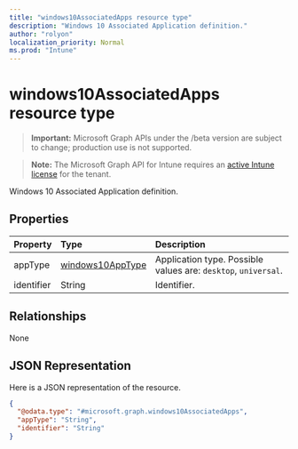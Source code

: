 ```yaml
---
title: "windows10AssociatedApps resource type"
description: "Windows 10 Associated Application definition."
author: "rolyon"
localization_priority: Normal
ms.prod: "Intune"
---
```


# windows10AssociatedApps resource type

> **Important:** Microsoft Graph APIs under the /beta version are subject to change; production use is not supported.

> **Note:** The Microsoft Graph API for Intune requires an [active Intune license](https://go.microsoft.com/fwlink/?linkid=839381) for the tenant.

Windows 10 Associated Application definition.

## Properties
|Property|Type|Description|
|:---|:---|:---|
|appType|[windows10AppType](../resources/intune-deviceconfig-windows10apptype.md)|Application type. Possible values are: `desktop`, `universal`.|
|identifier|String|Identifier.|

## Relationships
None

## JSON Representation
Here is a JSON representation of the resource.
<!-- {
  "blockType": "resource",
  "@odata.type": "microsoft.graph.windows10AssociatedApps"
}
-->
``` json
{
  "@odata.type": "#microsoft.graph.windows10AssociatedApps",
  "appType": "String",
  "identifier": "String"
}
```




